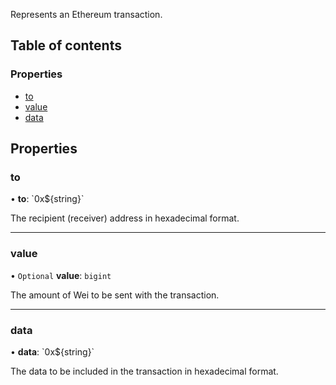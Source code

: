 Represents an Ethereum transaction.

## Table of contents

### Properties

- [to](ethereum_src.Transaction.md#to)
- [value](ethereum_src.Transaction.md#value)
- [data](ethereum_src.Transaction.md#data)

## Properties

### to

• **to**: \`0x$\{string}\`

The recipient (receiver) address in hexadecimal format.

___

### value

• `Optional` **value**: `bigint`

The amount of Wei to be sent with the transaction.

___

### data

• **data**: \`0x$\{string}\`

The data to be included in the transaction in hexadecimal format.
